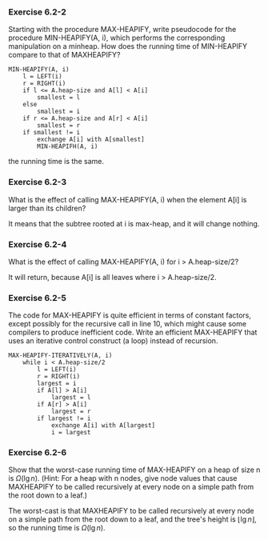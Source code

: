 ### Exercise 6.2-2
Starting with the procedure MAX-HEAPIFY, write pseudocode for the procedure
MIN-HEAPIFY(A, i), which performs the corresponding manipulation on a minheap. How does the running time of MIN-HEAPIFY compare to that of MAXHEAPIFY?

    MIN-HEAPIFY(A, i)
        l = LEFT(i)
        r = RIGHT(i)
        if l <= A.heap-size and A[l] < A[i]
            smallest = l
        else 
            smallest = i
        if r <= A.heap-size and A[r] < A[i]
            smallest = r
        if smallest != i
            exchange A[i] with A[smallest]
            MIN-HEAPIFH(A, i)

the running time is the same.

### Exercise 6.2-3

What is the effect of calling MAX-HEAPIFY(A, i) when the element A[i] is larger
than its children?

It means that the subtree rooted at i is max-heap, and it will change nothing.

### Exercise 6.2-4

What is the effect of calling MAX-HEAPIFY(A, i) for i > A.heap-size/2?

It will return, because A[i] is all leaves where i > A.heap-size/2.

### Exercise 6.2-5

The code for MAX-HEAPIFY is quite efficient in terms of constant factors, except possibly for the recursive call in line 10, which might cause some compilers to
produce inefficient code. Write an efficient MAX-HEAPIFY that uses an iterative
control construct (a loop) instead of recursion.

    MAX-HEAPIFY-ITERATIVELY(A, i)
        while i < A.heap-size/2
            l = LEFT(i)
            r = RIGHT(i)
            largest = i
            if A[l] > A[i]
                largest = l
            if A[r] > A[i]
                largest = r
            if largest != i
                exchange A[i] with A[largest]
                i = largest

### Exercise 6.2-6

Show that the worst-case running time of MAX-HEAPIFY on a heap of size n
is $\Omega(\lg n)$. (Hint: For a heap with n nodes, give node values that cause MAXHEAPIFY to be called recursively at every node on a simple path from the root
down to a leaf.)

The worst-cast is that MAXHEAPIFY to be called recursively at every node on a simple path from the root down to a leaf, and the tree's height is $\lfloor \lg n \rfloor$, so the running time is $\Omega(\lg n)$.

